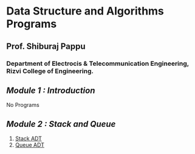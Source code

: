 # Data Structure and Algorithms Programs
## Prof. Shiburaj Pappu
### Department of Electrocis & Telecommunication Engineering, Rizvi College of Engineering.


## *Module 1 : Introduction*
No Programs

## *Module 2 : Stack and Queue*
1. [Stack ADT](/Module%202%20-%20Stack%20&%20Queue/stack_adt.c)
2. [Queue ADT](/Module%202%20-%20Stack%20&%20Queue/queue_adt.c)